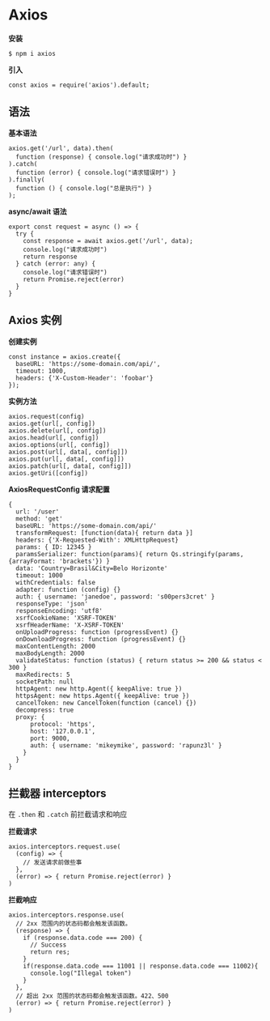 # Axios

**安装**

    $ npm i axios

**引入**

    const axios = require('axios').default;

## 语法

**基本语法**

    axios.get('/url', data).then(
      function (response) { console.log("请求成功时") }
    ).catch(
      function (error) { console.log("请求错误时") }
    ).finally(
      function () { console.log("总是执行") }
    );

**async/await 语法**

    export const request = async () => {
      try {
        const response = await axios.get('/url', data);
        console.log("请求成功时")
        return response
      } catch (error: any) { 
        console.log("请求错误时")
        return Promise.reject(error) 
      } 
    }

## Axios 实例

**创建实例**

    const instance = axios.create({
      baseURL: 'https://some-domain.com/api/',
      timeout: 1000,
      headers: {'X-Custom-Header': 'foobar'}
    });

**实例方法**

    axios.request(config)
    axios.get(url[, config])
    axios.delete(url[, config])
    axios.head(url[, config])   
    axios.options(url[, config])   
    axios.post(url[, data[, config]])   
    axios.put(url[, data[, config]])   
    axios.patch(url[, data[, config]])   
    axios.getUri([config])   

**AxiosRequestConfig 请求配置**

    {
      url: '/user'
      method: 'get'
      baseURL: 'https://some-domain.com/api/'
      transformRequest: [function(data){ return data }]
      headers: {'X-Requested-With': XMLHttpRequest}
      params: { ID: 12345 }
      paramsSerializer: function(params){ return Qs.stringify(params, {arrayFormat: 'brackets'}) }
      data: 'Country=Brasil&City=Belo Horizonte'
      timeout: 1000
      withCredentials: false
      adapter: function (config) {}
      auth: { username: 'janedoe', password: 's00pers3cret' }
      responseType: 'json'
      responseEncoding: 'utf8'
      xsrfCookieName: 'XSRF-TOKEN'
      xsrfHeaderName: 'X-XSRF-TOKEN'
      onUploadProgress: function (progressEvent) {}
      onDownloadProgress: function (progressEvent) {}
      maxContentLength: 2000
      maxBodyLength: 2000
      validateStatus: function (status) { return status >= 200 && status < 300 }
      maxRedirects: 5
      socketPath: null
      httpAgent: new http.Agent({ keepAlive: true })
      httpsAgent: new https.Agent({ keepAlive: true })
      cancelToken: new CancelToken(function (cancel) {})
      decompress: true
      proxy: {
          protocol: 'https',
          host: '127.0.0.1',
          port: 9000,
          auth: { username: 'mikeymike', password: 'rapunz3l' }
        }
      }
    }


## 拦截器 interceptors

在 `.then` 和 `.catch` 前拦截请求和响应

**拦截请求**

    axios.interceptors.request.use(
      (config) => {
        // 发送请求前做些事
      },
      (error) => { return Promise.reject(error) }
    )

**拦截响应**

    axios.interceptors.response.use(
      // 2xx 范围内的状态码都会触发该函数。
      (response) => {
        if (response.data.code === 200) {
          // Success
          return res;
        }
        if(response.data.code === 11001 || response.data.code === 11002){
          console.log("Illegal token")
        }
      },
      // 超出 2xx 范围的状态码都会触发该函数。422、500
      (error) => { return Promise.reject(error) }
    )